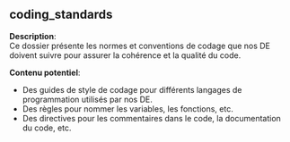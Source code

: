 ## coding_standards

**Description**:  
Ce dossier présente les normes et conventions de codage que nos DE doivent suivre pour assurer la cohérence et la qualité du code.

**Contenu potentiel**:  
- Des guides de style de codage pour différents langages de programmation utilisés par nos DE.
- Des règles pour nommer les variables, les fonctions, etc.
- Des directives pour les commentaires dans le code, la documentation du code, etc.